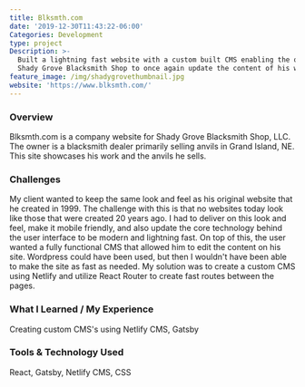 ```yaml
---
title: Blksmth.com
date: '2019-12-30T11:43:22-06:00'
Categories: Development
type: project
Description: >-
  Built a lightning fast website with a custom built CMS enabling the owner of
  Shady Grove Blacksmith Shop to once again update the content of his website
feature_image: /img/shadygrovethumbnail.jpg
website: 'https://www.blksmth.com/'
---
```

### Overview
Blksmth.com is a company website for Shady Grove Blacksmith Shop, LLC. The owner is a blacksmith dealer primarily selling anvils in Grand Island, NE. This site showcases his work and the anvils he sells.

### Challenges
My client wanted to keep the same look and feel as his original website that he created in 1999. The challenge with this is that no websites today look like those that were created 20 years ago. I had to deliver on this look and feel, make it mobile friendly, and also update the core technology behind the user interface to be modern and lightning fast. On top of this, the user wanted a fully functional CMS that allowed him to edit the content on his site. Wordpress could have been used, but then I wouldn't have been able to make the site as fast as needed. My solution was to create a custom CMS using Netlify and utilize React Router to create fast routes between the pages.

### What I Learned / My Experience
Creating custom CMS's using Netlify CMS, Gatsby

### Tools & Technology Used
React, Gatsby, Netlify CMS, CSS
